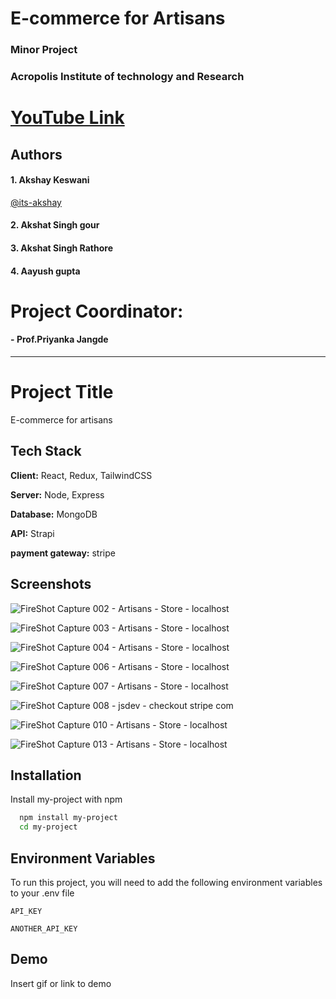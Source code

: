 # E-commerce for Artisans
### Minor Project

### Acropolis Institute of technology and Research
# [YouTube Link](https://youtu.be/gE0hYQYKClg)

## Authors

#### 1. Akshay Keswani
[@its-akshay](https://www.github.com/its-akshay)

#### 2. Akshat Singh gour

#### 3. Akshat Singh Rathore

#### 4. Aayush gupta




# Project Coordinator:
#### - **Prof.Priyanka Jangde**



<hr>

# Project Title

E-commerce for artisans


## Tech Stack

**Client:** React, Redux, TailwindCSS

**Server:** Node, Express 

**Database:** MongoDB

**API:** Strapi

**payment gateway:** stripe


## Screenshots


![FireShot Capture 002 - Artisans - Store - localhost](https://user-images.githubusercontent.com/71098450/233109258-e64364b4-2170-4746-a859-f81d52410b87.png)

![FireShot Capture 003 - Artisans - Store - localhost](https://user-images.githubusercontent.com/71098450/233109284-52acf204-1bad-4bab-b66e-d5314d81fbc8.png)

![FireShot Capture 004 - Artisans - Store - localhost](https://user-images.githubusercontent.com/71098450/233109322-3490fbd3-0142-46d3-9fdf-aa700b163627.png)

![FireShot Capture 006 - Artisans - Store - localhost](https://user-images.githubusercontent.com/71098450/233109405-9c85df67-3ae3-44df-ac4b-6f85688ce1fa.png)

![FireShot Capture 007 - Artisans - Store - localhost](https://user-images.githubusercontent.com/71098450/233109409-f5a2fbae-ffa9-403f-b965-9ba9c36b084d.png)

![FireShot Capture 008 - jsdev - checkout stripe com](https://user-images.githubusercontent.com/71098450/233109511-5fdb2dcc-cd88-405f-a7d4-a87960c99633.png)

![FireShot Capture 010 - Artisans - Store - localhost](https://user-images.githubusercontent.com/71098450/233109535-0ab851d7-0744-47af-a708-d9aa08f29b43.png)

![FireShot Capture 013 - Artisans - Store - localhost](https://user-images.githubusercontent.com/71098450/233109570-d7f0664b-f26c-48f7-9a4c-d3a3b8ffdcfc.png)


## Installation

Install my-project with npm

```bash
  npm install my-project
  cd my-project
```
    

## Environment Variables

To run this project, you will need to add the following environment variables to your .env file

`API_KEY`

`ANOTHER_API_KEY`


## Demo

Insert gif or link to demo



